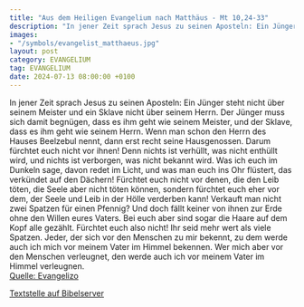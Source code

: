 ```yaml
---
title: "Aus dem Heiligen Evangelium nach Matthäus - Mt 10,24-33"
description: "In jener Zeit sprach Jesus zu seinen Aposteln: Ein Jünger steht nicht über seinem Meister und ein Sklave nicht über seinem Herrn. Der Jünger muss sich damit begnügen, dass es ihm geht wie seinem Meister, und der Sklave, dass es ihm geht wie seinem Herrn. Wenn man schon den Herrn ...."
images:
- "/symbols/evangelist_matthaeus.jpg"
layout: post
category: EVANGELIUM
tag: EVANGELIUM
date: 2024-07-13 08:00:00 +0100
---
```

In jener Zeit sprach Jesus zu seinen Aposteln: Ein Jünger steht nicht über seinem Meister und ein Sklave nicht über seinem Herrn.
Der Jünger muss sich damit begnügen, dass es ihm geht wie seinem Meister, und der Sklave, dass es ihm geht wie seinem Herrn. Wenn man schon den Herrn des Hauses Beelzebul nennt, dann erst recht seine Hausgenossen.<!--more-->
Darum fürchtet euch nicht vor ihnen! Denn nichts ist verhüllt, was nicht enthüllt wird, und nichts ist verborgen, was nicht bekannt wird.
Was ich euch im Dunkeln sage, davon redet im Licht, und was man euch ins Ohr flüstert, das verkündet auf den Dächern!
Fürchtet euch nicht vor denen, die den Leib töten, die Seele aber nicht töten können, sondern fürchtet euch eher vor dem, der Seele und Leib in der Hölle verderben kann!
Verkauft man nicht zwei Spatzen für einen Pfennig? Und doch fällt keiner von ihnen zur Erde ohne den Willen eures Vaters.
Bei euch aber sind sogar die Haare auf dem Kopf alle gezählt.
Fürchtet euch also nicht! Ihr seid mehr wert als viele Spatzen.
Jeder, der sich vor den Menschen zu mir bekennt, zu dem werde auch ich mich vor meinem Vater im Himmel bekennen.
Wer mich aber vor den Menschen verleugnet, den werde auch ich vor meinem Vater im Himmel verleugnen.<br>
[Quelle: Evangelizo](https://evangeliumtagfuertag.org/DE/gospel)

[Textstelle auf Bibelserver](https://www.bibleserver.com/EU/Matthäus10,24-33)
